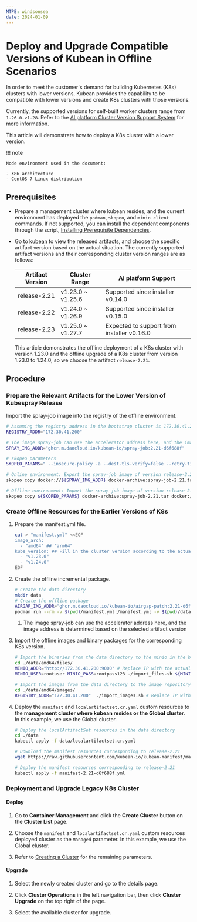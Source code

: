 ```yaml
---
MTPE: windsonsea
date: 2024-01-09
---
```


# Deploy and Upgrade Compatible Versions of Kubean in Offline Scenarios

In order to meet the customer's demand for building Kubernetes (K8s) clusters with lower versions,
Kubean provides the capability to be compatible with lower versions and create K8s clusters with those versions.

Currently, the supported versions for self-built worker clusters range from `1.26.0-v1.28`.
Refer to the [AI platform Cluster Version Support System](./cluster-version.md) for more information.

This article will demonstrate how to deploy a K8s cluster with a lower version.

!!! note

    Node environment used in the document:

    - X86 architecture
    - CentOS 7 Linux distribution

## Prerequisites

- Prepare a management cluster where kubean resides, and the current environment has deployed the `podman`,
  `skopeo`, and `minio client` commands. If not supported, you can install the dependent components through
  the script, [Installing Prerequisite Dependencies](../install-tools.md).

- Go to [kubean](https://github.com/kubean-io/kubean) to view the released
  [artifacts](https://kubean-io.github.io/kubean/en/releases/artifacts/), and choose the specific artifact
  version based on the actual situation. The currently supported artifact versions and their corresponding
  cluster version ranges are as follows:

    | Artifact Version | Cluster Range | AI platform Support |
    | ----------- | ----------- | ------ |
    | release-2.21 | v1.23.0 ~ v1.25.6 | Supported since installer v0.14.0 |
    | release-2.22 | v1.24.0 ~ v1.26.9 | Supported since installer v0.15.0 |
    | release-2.23 | v1.25.0 ~ v1.27.7 | Expected to support from installer v0.16.0 |

    This article demonstrates the offline deployment of a K8s cluster with version 1.23.0 and the
    offline upgrade of a K8s cluster from version 1.23.0 to 1.24.0, so we choose the artifact `release-2.21`.

## Procedure

### Prepare the Relevant Artifacts for the Lower Version of Kubespray Release

Import the spray-job image into the registry of the offline environment.

```bash
# Assuming the registry address in the bootstrap cluster is 172.30.41.200
REGISTRY_ADDR="172.30.41.200"

# The image spray-job can use the accelerator address here, and the image address is determined based on the selected artifact version
SPRAY_IMG_ADDR="ghcr.m.daocloud.io/kubean-io/spray-job:2.21-d6f688f"

# skopeo parameters
SKOPEO_PARAMS=" --insecure-policy -a --dest-tls-verify=false --retry-times=3 "

# Online environment: Export the spray-job image of version release-2.21 and transfer it to the offline environment
skopeo copy docker://${SPRAY_IMG_ADDR} docker-archive:spray-job-2.21.tar

# Offline environment: Import the spray-job image of version release-2.21 into the bootstrap registry
skopeo copy ${SKOPEO_PARAMS} docker-archive:spray-job-2.21.tar docker://${REGISTRY_ADDR}/${SPRAY_IMG_ADDR}
```

### Create Offline Resources for the Earlier Versions of K8s

1. Prepare the manifest.yml file.

    ```bash
    cat > "manifest.yml" <<EOF
    image_arch:
      - "amd64" ## "arm64"
    kube_version: ## Fill in the cluster version according to the actual scenario
      - "v1.23.0"
      - "v1.24.0"
    EOF
    ```

2. Create the offline incremental package.

    ```bash
    # Create the data directory
    mkdir data
    # Create the offline package
    AIRGAP_IMG_ADDR="ghcr.m.daocloud.io/kubean-io/airgap-patch:2.21-d6f688f" # (1)
    podman run --rm -v $(pwd)/manifest.yml:/manifest.yml -v $(pwd)/data:/data -e ZONE=CN -e MODE=FULL ${AIRGAP_IMG_ADDR}
    ```

    1. The image spray-job can use the accelerator address here, and the image address is determined based on the selected artifact version

3. Import the offline images and binary packages for the corresponding K8s version.

    ```bash
    # Import the binaries from the data directory to the minio in the bootstrap node
    cd ./data/amd64/files/
    MINIO_ADDR="http://172.30.41.200:9000" # Replace IP with the actual repository url
    MINIO_USER=rootuser MINIO_PASS=rootpass123 ./import_files.sh ${MINIO_ADDR}
    
    # Import the images from the data directory to the image repository in the bootstrap node
    cd ./data/amd64/images/
    REGISTRY_ADDR="172.30.41.200"  ./import_images.sh # Replace IP with the actual repository url
    ```

4. Deploy the `manifest` and `localartifactset.cr.yaml` custom resources to the **management cluster where kubean resides or the Global cluster**. In this example, we use the Global cluster.

    ```bash
    # Deploy the localArtifactSet resources in the data directory
    cd ./data
    kubectl apply -f data/localartifactset.cr.yaml

    # Download the manifest resources corresponding to release-2.21
    wget https://raw.githubusercontent.com/kubean-io/kubean-manifest/main/manifests/manifest-2.21-d6f688f.yml
    
    # Deploy the manifest resources corresponding to release-2.21
    kubectl apply -f manifest-2.21-d6f688f.yml
    ```

### Deployment and Upgrade Legacy K8s Cluster

#### Deploy

1. Go to __Container Management__ and click the __Create Cluster__ button on the __Cluster List__ page.

2. Choose the `manifest` and `localartifactset.cr.yaml` custom resources deployed cluster as the `Managed` parameter. In this example, we use the Global cluster.


3. Refer to [Creating a Cluster](../clusters/create-cluster.md) for the remaining parameters.


#### Upgrade

1. Select the newly created cluster and go to the details page.

2. Click __Cluster Operations__ in the left navigation bar, then click __Cluster Upgrade__ on the top right of the page.


3. Select the available cluster for upgrade.

